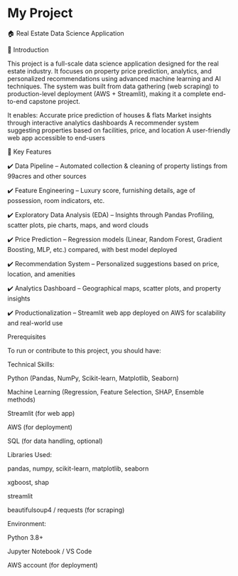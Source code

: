 ﻿# My Project
 🏠 Real Estate Data Science Application
 
🔹 Introduction

This project is a full-scale data science application designed for the real estate industry. It focuses on property price prediction, analytics, and personalized recommendations using advanced machine learning and AI techniques.
The system was built from data gathering (web scraping) to production-level deployment (AWS + Streamlit), making it a complete end-to-end capstone project.

It enables:
Accurate price prediction of houses & flats
Market insights through interactive analytics dashboards
A recommender system suggesting properties based on facilities, price, and location
A user-friendly web app accessible to end-users

🔹 Key Features


✔️ Data Pipeline – Automated collection & cleaning of property listings from 99acres and other sources

✔️ Feature Engineering – Luxury score, furnishing details, age of possession, room indicators, etc.

✔️ Exploratory Data Analysis (EDA) – Insights through Pandas Profiling, scatter plots, pie charts, maps, and word clouds

✔️ Price Prediction – Regression models (Linear, Random Forest, Gradient Boosting, MLP, etc.) compared, with best model deployed

✔️ Recommendation System – Personalized suggestions based on price, location, and amenities

✔️ Analytics Dashboard – Geographical maps, scatter plots, and property insights

✔️ Productionalization – Streamlit web app deployed on AWS for scalability and real-world use

Prerequisites

To run or contribute to this project, you should have:

Technical Skills:

Python (Pandas, NumPy, Scikit-learn, Matplotlib, Seaborn)

Machine Learning (Regression, Feature Selection, SHAP, Ensemble methods)

Streamlit (for web app)

AWS (for deployment)

SQL (for data handling, optional)

Libraries Used:

pandas, numpy, scikit-learn, matplotlib, seaborn

xgboost, shap

streamlit

beautifulsoup4 / requests (for scraping)

Environment:

Python 3.8+

Jupyter Notebook / VS Code

AWS account (for deployment)


